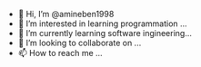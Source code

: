 - 👋 Hi, I’m @amineben1998
- 👀 I’m interested in learning programmation ...
- 🌱 I’m currently learning software ingineering...
- 💞️ I’m looking to collaborate on ...
- 📫 How to reach me ...

<!---
amineben1998/amineben1998 is a ✨ special ✨ repository because its `README.md` (this file) appears on your GitHub profile.
You can click the Preview link to take a look at your changes.
--->
